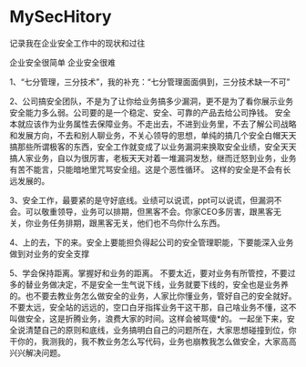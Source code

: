 # MySecHitory
记录我在企业安全工作中的现状和过往

企业安全很简单
企业安全很难

1、“七分管理，三分技术”，我的补充：“七分管理面面俱到，三分技术缺一不可”

2、公司搞安全团队，不是为了让你给业务搞多少漏洞，更不是为了看你展示业务安全能力多么弱。公司要的是一个稳定、安全、可靠的产品去给公司挣钱。
   安全本就应该作为业务属性去保障业务。不走出去，不进到业务里，不去了解公司战略和发展方向，不去和别人聊业务，不关心领导的思想，单纯的搞几个安全白帽天天搞那些所谓极客的东西，安全工作就变成了以业务漏洞来换取安全业绩，安全天天搞人家业务，自以为很厉害，老板天天对着一堆漏洞发愁，继而迁怒到业务，业务有苦不能言，只能暗地里咒骂安全组。这是个恶性循环。
   这样的安全是不会有长远发展的。
   
3、安全工作，最要紧的是守好底线。业绩可以说谎，ppt可以说谎，但漏洞不会。可以敬重领导，业务可以排期，但黑客不会。你家CEO多厉害，跟黑客无关，你业务任务排期，跟黑客无关，他们也不鸟你什么东西。

4、上的去，下的来。安全上要能担负得起公司的安全管理职能，下要能深入业务做到对业务的安全支撑

5、学会保持距离。掌握好和业务的距离。
   不要太近，要对业务有所管控，不要过多的替业务做决定，不是安全一生气说下线，业务就要下线的，安全也是业务养的。也不要去教业务怎么做安全的业务，人家比你懂业务，管好自己的安全就好。
   不要太远，安全站的远远的，空口白牙指挥业务干这干那，自己啥业务不懂，这不叫做安全，这是折腾业务，浪费大家的时间。这样会被骂傻\*的。
   一起坐下来，安全说清楚自己的原则和底线，业务搞明白自己的问题所在，大家思想碰撞到位，你干你的，我测我的，我不教业务怎么写代码，业务也崩教我怎么做安全，大家高高兴兴解决问题。

